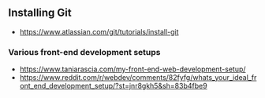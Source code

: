 ## Installing Git

* https://www.atlassian.com/git/tutorials/install-git

### Various front-end development setups

* https://www.taniarascia.com/my-front-end-web-development-setup/
* https://www.reddit.com/r/webdev/comments/82fyfg/whats_your_ideal_front_end_development_setup/?st=jnr8gkh5&sh=83b4fbe9

